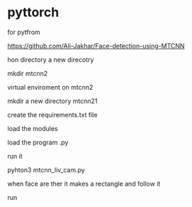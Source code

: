 # pyttorch



for pytfrom

https://github.com/Ali-Jakhar/Face-detection-using-MTCNN



hon directory a new direcotry 

mkdir mtcnn2

virtual enviroment on mtcnn2

mkdir a new directory mtcnn21

create the requirements.txt file

load the modules

load the program .py

run it 

pyhton3 mtcnn_liv_cam.py

when face are ther it makes a rectangle and follow it


run
